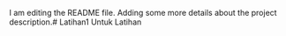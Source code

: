 I am editing the README file. Adding some more details about the project description.# Latihan1
Untuk Latihan
